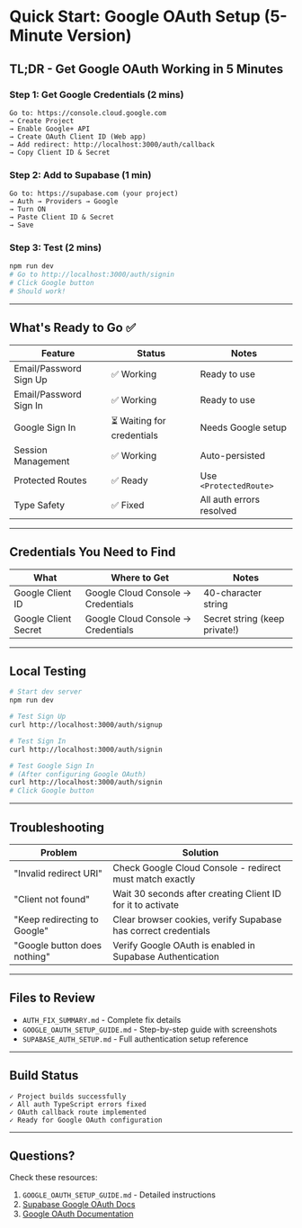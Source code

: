 # Quick Start: Google OAuth Setup (5-Minute Version)

## TL;DR - Get Google OAuth Working in 5 Minutes

### Step 1: Get Google Credentials (2 mins)
```
Go to: https://console.cloud.google.com
→ Create Project
→ Enable Google+ API  
→ Create OAuth Client ID (Web app)
→ Add redirect: http://localhost:3000/auth/callback
→ Copy Client ID & Secret
```

### Step 2: Add to Supabase (1 min)
```
Go to: https://supabase.com (your project)
→ Auth → Providers → Google
→ Turn ON
→ Paste Client ID & Secret
→ Save
```

### Step 3: Test (2 mins)
```bash
npm run dev
# Go to http://localhost:3000/auth/signin
# Click Google button
# Should work!
```

---

## What's Ready to Go ✅

| Feature | Status | Notes |
|---------|--------|-------|
| Email/Password Sign Up | ✅ Working | Ready to use |
| Email/Password Sign In | ✅ Working | Ready to use |
| Google Sign In | ⏳ Waiting for credentials | Needs Google setup |
| Session Management | ✅ Working | Auto-persisted |
| Protected Routes | ✅ Ready | Use `<ProtectedRoute>` |
| Type Safety | ✅ Fixed | All auth errors resolved |

---

## Credentials You Need to Find

| What | Where to Get | Notes |
|-----|-------------|-------|
| Google Client ID | Google Cloud Console → Credentials | 40-character string |
| Google Client Secret | Google Cloud Console → Credentials | Secret string (keep private!) |

---

## Local Testing

```bash
# Start dev server
npm run dev

# Test Sign Up
curl http://localhost:3000/auth/signup

# Test Sign In  
curl http://localhost:3000/auth/signin

# Test Google Sign In
# (After configuring Google OAuth)
curl http://localhost:3000/auth/signin
# Click Google button
```

---

## Troubleshooting

| Problem | Solution |
|---------|----------|
| "Invalid redirect URI" | Check Google Cloud Console - redirect must match exactly |
| "Client not found" | Wait 30 seconds after creating Client ID for it to activate |
| "Keep redirecting to Google" | Clear browser cookies, verify Supabase has correct credentials |
| "Google button does nothing" | Verify Google OAuth is enabled in Supabase Authentication |

---

## Files to Review

- `AUTH_FIX_SUMMARY.md` - Complete fix details
- `GOOGLE_OAUTH_SETUP_GUIDE.md` - Step-by-step guide with screenshots
- `SUPABASE_AUTH_SETUP.md` - Full authentication setup reference

---

## Build Status

```
✓ Project builds successfully
✓ All auth TypeScript errors fixed
✓ OAuth callback route implemented
✓ Ready for Google OAuth configuration
```

---

## Questions?

Check these resources:
1. `GOOGLE_OAUTH_SETUP_GUIDE.md` - Detailed instructions
2. [Supabase Google OAuth Docs](https://supabase.com/docs/guides/auth/social-login/auth-google)
3. [Google OAuth Documentation](https://developers.google.com/identity/protocols/oauth2)
